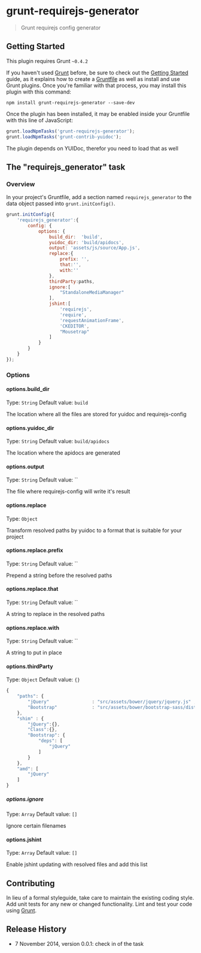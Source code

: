 # grunt-requirejs-generator

> Grunt requirejs config generator

## Getting Started
This plugin requires Grunt `~0.4.2`

If you haven't used [Grunt](http://gruntjs.com/) before, be sure to check out the [Getting Started](http://gruntjs.com/getting-started) guide, as it explains how to create a [Gruntfile](http://gruntjs.com/sample-gruntfile) as well as install and use Grunt plugins. Once you're familiar with that process, you may install this plugin with this command:

```shell
npm install grunt-requirejs-generator --save-dev
```

Once the plugin has been installed, it may be enabled inside your Gruntfile with this line of JavaScript:

```js
grunt.loadNpmTasks('grunt-requirejs-generator');
grunt.loadNpmTasks('grunt-contrib-yuidoc');
```

The plugin depends on YUIDoc, therefor you need to load that as well

## The "requirejs_generator" task

### Overview
In your project's Gruntfile, add a section named `requirejs_generator` to the data object passed into `grunt.initConfig()`.

```js
grunt.initConfig({
	'requirejs_generator':{
		config: {
			options: {
				build_dir:  'build',
				yuidoc_dir: 'build/apidocs',
				output: 'assets/js/source/App.js',
				replace:{
					prefix: '',
					that:'',
					with:''
				},
				thirdParty:paths,
				ignore:[
					"StandaloneMediaManager"
				],
				jshint:[
					'requirejs',
					'require',
					'requestAnimationFrame',
					'CKEDITOR',
					"Mousetrap"
				]
			}
		}
	}
});
```

### Options

#### options.build_dir
Type: `String`
Default value: `build`

The location where all the files are stored for yuidoc and requirejs-config

#### options.yuidoc_dir
Type: `String`
Default value: `build/apidocs`

The location where the apidocs are generated

#### options.output
Type: `String`
Default value: ``

The file where requirejs-config will write it's result

#### options.replace
Type: `Object`

Transform resolved paths by yuidoc to a format that is suitable for your project

#### options.replace.prefix
Type: `String`
Default value: ``

Prepend a string before the resolved paths

#### options.replace.that
Type: `String`
Default value: ``

A string to replace in the resolved paths

#### options.replace.with
Type: `String`
Default value: ``

A string to put in place

#### options.thirdParty
Type: `Object`
Default value: `{}`

```js
{
	"paths": {
		"jQuery"                : "src/assets/bower/jquery/jquery.js" ,
		"Bootstrap"             : "src/assets/bower/bootstrap-sass/dist/js/bootstrap.js"
	},
	"shim" : {
		"jQuery":{},
		"Class":{},
		"Bootstrap": {
			"deps": [
				"jQuery"
			]
		}
	},
	"amd": [
		"jQuery"
	]
}
```


##### options.ignore
Type: `Array`
Default value: `[]`

Ignore certain filenames

#### options.jshint
Type: `Array`
Default value: `[]`

Enable jshint updating with resolved files and add this list

## Contributing
In lieu of a formal styleguide, take care to maintain the existing coding style. Add unit tests for any new or changed functionality. Lint and test your code using [Grunt](http://gruntjs.com/).

## Release History

- 7 November 2014, version 0.0.1: check in of the task
